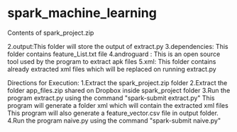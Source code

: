 # spark_machine_learning
Contents of spark_project.zip

2.output:This folder will store the output of extract.py
3.dependencies: This folder contains feature_List.txt file
4.androguard : This is an open source tool used by the program to extract apk files
5.xml: This folder contains already extracted xml files which will be replaced on running extract.py


Directions for Execution:
1.Extract the spark_project.zip folder
2.Extract the folder app_files.zip shared on Dropbox inside spark_project folder
3.Run the program extract.py using the command "spark-submit extract.py"
	This program will generate a folder xml which will contain the extracted xml files
	This program will also generate a feature_vector.csv file in output folder.
4.Run the program naive.py using the command "spark-submit naive.py"
